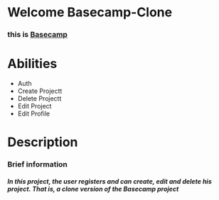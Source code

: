# Welcome Basecamp-Clone 

<h3>this is <a href="https://basecamp-00.herokuapp.com/">Basecamp</a></h3>



# Abilities 
<ul>
<li>Auth</li>
<li>Create Projectt</li>
<li>Delete Projectt</li>
<li>Edit Project</li>
<li>Edit Profile</li>
</ul>

# Description 
<h3>Brief information</h3>
<h5>In this project, the user registers and can create, edit and delete his project. That is, a clone version of the Basecamp project</h5>

